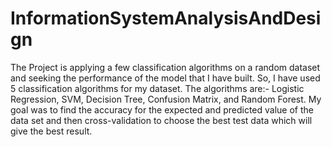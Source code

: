 # InformationSystemAnalysisAndDesign
The Project is applying a few classification algorithms on a random dataset and
seeking the performance of the model that I have built. So, I have used 5
classification algorithms for my dataset. The algorithms are:- Logistic Regression,
SVM, Decision Tree, Confusion Matrix, and Random Forest. My goal was to find the
accuracy for the expected and predicted value of the data set and then cross-validation to choose the best test data which will give the best result.
